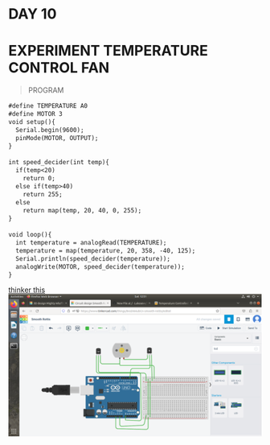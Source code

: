 # DAY 10 #
# EXPERIMENT TEMPERATURE CONTROL FAN #
> PROGRAM
```
#define TEMPERATURE A0
#define MOTOR 3
void setup(){
  Serial.begin(9600);
  pinMode(MOTOR, OUTPUT);
}

int speed_decider(int temp){
  if(temp<20)
    return 0;
  else if(temp>40)
    return 255;
  else
    return map(temp, 20, 40, 0, 255);
}

void loop(){
  int temperature = analogRead(TEMPERATURE);
  temperature = map(temperature, 20, 358, -40, 125);
  Serial.println(speed_decider(temperature));
  analogWrite(MOTOR, speed_decider(temperature));
}

```
[thinker this](https://www.tinkercad.com/things/8vsDi66ubCn-smooth-rottis/editel)
![photo](https://github.com/Lukosevv/10-day-internship/blob/main/uuuu.png)

